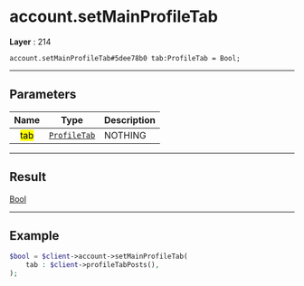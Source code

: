 # account.setMainProfileTab

**Layer** : 214

```tl
account.setMainProfileTab#5dee78b0 tab:ProfileTab = Bool;
```

---

## Parameters

| Name | Type | Description |
| :---: | :---: | :--- |
| <mark>tab</mark> | [`ProfileTab`](type/ProfileTab) | NOTHING |

---

## Result

[Bool](type/Bool)

---

## Example

```php
$bool = $client->account->setMainProfileTab(
	tab : $client->profileTabPosts(),
);
```